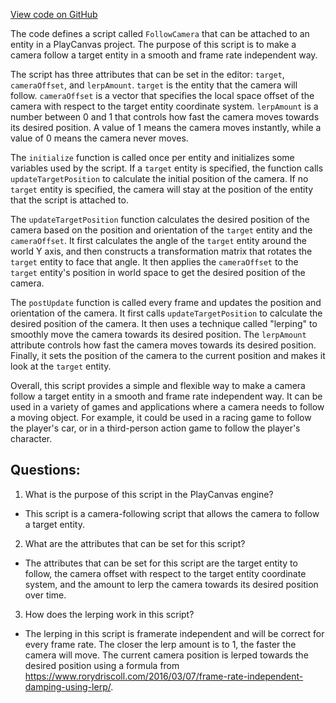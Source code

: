 [View code on GitHub](https://github.com/playcanvas/engine/scripts/camera/follow-camera.js)

The code defines a script called `FollowCamera` that can be attached to an entity in a PlayCanvas project. The purpose of this script is to make a camera follow a target entity in a smooth and frame rate independent way. 

The script has three attributes that can be set in the editor: `target`, `cameraOffset`, and `lerpAmount`. `target` is the entity that the camera will follow. `cameraOffset` is a vector that specifies the local space offset of the camera with respect to the target entity coordinate system. `lerpAmount` is a number between 0 and 1 that controls how fast the camera moves towards its desired position. A value of 1 means the camera moves instantly, while a value of 0 means the camera never moves.

The `initialize` function is called once per entity and initializes some variables used by the script. If a `target` entity is specified, the function calls `updateTargetPosition` to calculate the initial position of the camera. If no `target` entity is specified, the camera will stay at the position of the entity that the script is attached to.

The `updateTargetPosition` function calculates the desired position of the camera based on the position and orientation of the `target` entity and the `cameraOffset`. It first calculates the angle of the `target` entity around the world Y axis, and then constructs a transformation matrix that rotates the `target` entity to face that angle. It then applies the `cameraOffset` to the `target` entity's position in world space to get the desired position of the camera.

The `postUpdate` function is called every frame and updates the position and orientation of the camera. It first calls `updateTargetPosition` to calculate the desired position of the camera. It then uses a technique called "lerping" to smoothly move the camera towards its desired position. The `lerpAmount` attribute controls how fast the camera moves towards its desired position. Finally, it sets the position of the camera to the current position and makes it look at the `target` entity.

Overall, this script provides a simple and flexible way to make a camera follow a target entity in a smooth and frame rate independent way. It can be used in a variety of games and applications where a camera needs to follow a moving object. For example, it could be used in a racing game to follow the player's car, or in a third-person action game to follow the player's character.
## Questions: 
 1. What is the purpose of this script in the PlayCanvas engine?
- This script is a camera-following script that allows the camera to follow a target entity.

2. What are the attributes that can be set for this script?
- The attributes that can be set for this script are the target entity to follow, the camera offset with respect to the target entity coordinate system, and the amount to lerp the camera towards its desired position over time.

3. How does the lerping work in this script?
- The lerping in this script is framerate independent and will be correct for every frame rate. The closer the lerp amount is to 1, the faster the camera will move. The current camera position is lerped towards the desired position using a formula from https://www.rorydriscoll.com/2016/03/07/frame-rate-independent-damping-using-lerp/.